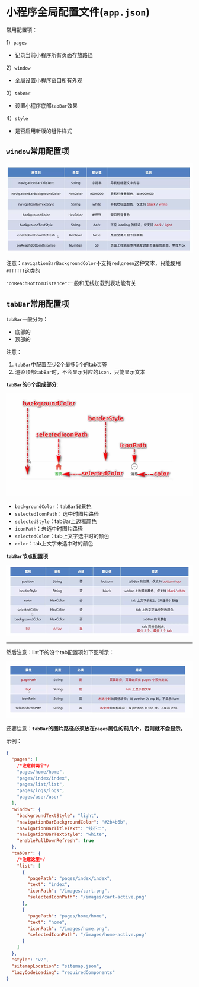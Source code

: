 # 小程序全局配置文件(`app.json`)

常用配置项：

1）`pages`

* 记录当前小程序所有页面存放路径

2）`window`

* 全局设置小程序窗口所有外观

3）`tabBar`

* 设置小程序底部`tabBar`效果

4）`style`

* 是否启用新版的组件样式



## `window`常用配置项

![16-app.jsonwindow](../../前端图片/微信小程序/16-app.jsonwindow.PNG)

注意：`navigationBarBackgroundColor`不支持`red`,`green`这种文本，只能使用`#ffffff`这类的



`"onReachBottomDistance"`:一般和无线加载列表功能有关 



## `tabBar`常用配置项

`tabBar`一般分为：

* 底部的
* 顶部的

注意：

1. `tabBar`中配置至少2个最多5个的tab页签
2. 渲染顶部`tabBar`时，不会显示对应的`icon`，只能显示文本



**`tabBar`的6个组成部分**:

![17-app.jsontabBar](../../前端图片/微信小程序/17-app.jsontabBar.PNG)

* `backgroundColor`：`tabBar`背景色
* `selectedIconPath`：选中时图片路径
* `selectedStyle`：tabBar上边框颜色
* `iconPath`：未选中时图片路径
* `selectedColor`：tab上文字选中时的颜色
* `color`：tab上文字未选中时的颜色



**`tabBar`节点配置项**

![17-app.jsontabBar2](../../前端图片/微信小程序/17-app.jsontabBar2.PNG)

---

然后注意：list下的没个tab配置项如下图所示：

![17-app.jsontabBar3](../../前端图片/微信小程序/17-app.jsontabBar3.PNG)

还要注意：**`tabBar`的图片路径必须放在`pages`属性的前几个，否则就不会显示。**

示例：

```json
{
  "pages": [
    /*注意前两个*/
    "pages/home/home",
    "pages/index/index",
    "pages/list/list",
    "pages/logs/logs",
    "pages/user/user"
  ],
  "window": {
    "backgroundTextStyle": "light",
    "navigationBarBackgroundColor": "#2b4b6b",
    "navigationBarTitleText": "钱不二",
    "navigationBarTextStyle": "white",
    "enablePullDownRefresh": true
  },
  "tabBar": {
    /*注意这里*/
    "list": [
      {
        "pagePath": "pages/index/index",
        "text": "index",
        "iconPath": "/images/cart.png",
        "selectedIconPath": "/images/cart-active.png"
      },
      {
        "pagePath": "pages/home/home",
        "text": "home",
        "iconPath": "/images/home.png",
        "selectedIconPath": "/images/home-active.png"
      }
    ]
  },
  "style": "v2",
  "sitemapLocation": "sitemap.json",
  "lazyCodeLoading": "requiredComponents"
}
```





